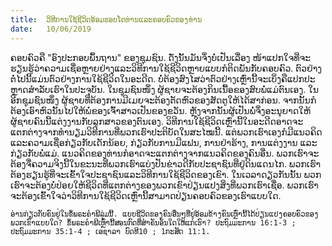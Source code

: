 ```yaml
---
title:  ວິທີການໃຊ້ຊີວິດອ້ອມຮອບໂຕທ່ານແລະຄອບຄົວຂອງທ່ານ
date:   10/06/2019
---
```


ຄອບຄົວຄື "ອົງປະກອບພຶ້ນຖານ" ຂອງຊຸມຊົນ. ດັ່ງນັ້ນມັນຈຶ່ງບໍ່ເປັນເລື່ອງ ໜ້າແປກໃຈທີ່ຈະຮຽນຮູ້ວ່າຄວາມເຊື່ອຫຼາຍຢ່າງແລະວິທີການໃຊ້ຊີວິດຫຼາຍແບບກໍຕິດພັນກັບຄອບຄົວ. ຕົວຢ່າງຕໍ່ໄປນີ້ແມ່ນຕົວຢ່າງການໃຊ້ຊີວິດໃນອະດີດ. ບໍ່ຕ້ອງສົງໄສວ່າຕົວຢ່າງເຫຼົ່ານີ້ຈະເບິ່ງຄືແປກປະຫຼາດສໍາລັບເຮົາໃນປະຈຸບັນ. ໃນຊຸມຊົນໜຶ່ງ ຜູ້ຊາຍຈະຕ້ອງກິນເນື້ອຂອງສົບພໍ່ແມ່ຕົນເອງ. ໃນອີກຊຸມຊົນໜຶ່ງ ຜູ້ຊາຍທີ່ຕ້ອງການມີເມຍຈະຕ້ອງຕັດຫົວຂອງສັດຕູໃຫ້ໄດ້ສາກ່ອນ. ຈາກນັ້ນກໍຕ້ອງເອົາຫົວນັ້ນໄປໃຫ້ພໍ່ຂອງເຈົ້າສາວເປັນຂອງຂວັນ. ຫຼັງຈາກນັ້ນຜູ້ເປັນພໍ່ຈຶ່ງອະນຸຍາດໃຫ້ຜູ້ຊາຍຄົນນີ້ແຕ່ງງານກັບລູກສາວຂອງຕົນເອງ. ວິທີການໃຊ້ຊີວິດເຫຼົ່ານີ້ໃນອະດີດອາດຈະແຕກຕ່າງຈາກທໍານຽມວິທີການທີ່ພວກເຮົາປະຕິບັດໃນສະໄໝນີ້. ແຕ່ພວກເຮົາເອງກໍມີແນວຄິດແລະຄວາມເຊື່ອກ່ຽວກັບເດັກນ້ອຍ, ກ່ຽວກັບການມີແຟນ, ການຢ່າຮ້າງ, ການແຕ່ງງານ ແລະ ກ່ຽວກັບພໍ່ແມ່. ແນວຄິດຂອງທ່ານກໍອາດຈະແຕກຕ່າງຈາກແນວຄິດຂອງຄົນອື່ນ. ພວກເຮົາຈະຕ້ອງຈື່ຄວາມຈິງນີ້ໃນຂະນະທີ່ພວກເຮົາແບ່ງປັນຂ່າວດີກັບປະຊາຊົນທີ່ຢູ່ດິນແດນໄກ. ພວກເຮົາຕ້ອງຮຽນຮູ້ທີ່ຈະເຂົ້າໃຈປະຊາຊົນແລະວິທີການໃຊ້ຊີວິດຂອງເຂົາ. ໃນເວລາດຽວກັນນັ້ນ ພວກເຮົາຈະຕ້ອງບໍ່ປ່ອຍໃຫ້ຊີວິດທີ່ແຕກຕ່າງຂອງພວກເຂົາປ່ຽນແປງສິ່ງທີ່ພວກເຮົາເຊື່ອ. ພວກເຮົາຈະຕ້ອງເຂົ້າໃຈວ່າວິທີການໃຊ້ຊີວິດເຫຼົ່ານີ້ສາມາດປ່ຽນຄອບຄົວຂອງເຮົາແບບໃດ. 

`ອ່ານກ່ຽວກັບຄົນຢູ່ໃນຂໍ້ພຣະຄໍາພີລຸ່ມນີ້. ແບບຊີວິດຂອງຄົນອື່ນໆທີ່ຢູ່ອ້ອມຂ້າງຄົນເຫຼົ່ານີ້ໄດ້ປ່ຽນແປງຄອບຄົວຂອງພວກເຂົາແບບໃດ? ຂໍ້ພຣະຄໍາພີເຫຼົ່ານີ້ສອນກົດທີ່ສໍາຄັນອັນໃດໃຫ້ແກ່ເຮົາ? ປະຖົມມະການ 16:1-3 ; ປະຖົມມະການ 35:1-4 ; ເອຊາລາ ບົດທີ10 ; 1ກະສັດ 11:1.`